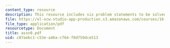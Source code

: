 ```yaml
---
content_type: resource
description: This resource includes six problem statements to be solved by the students.
file: https://ol-ocw-studio-app-production.s3.amazonaws.com/courses/16-21-techniques-for-structural-analysis-and-design-spring-2005/c07aebc1c53ea46acf64f8d759dce513_assn8.pdf
file_type: application/pdf
resourcetype: Document
title: assn8.pdf
uid: c07aebc1-c53e-a46a-cf64-f8d759dce513
---
```

